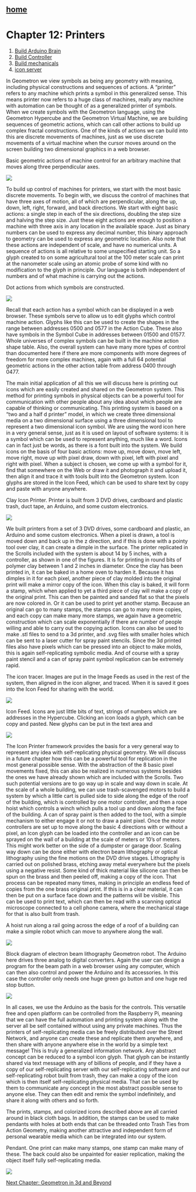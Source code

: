 ## [home](scrolls/home)


# Chapter 12: Printers

1. [Build Arduino Brain](scrolls/brain.md)
2. [Build Controller](scrolls/controller.md)
3. [Build mechanicals](scrolls/mechanicals.md)
4. [icon server](iconserver/)

In Geometron we view symbols as being any geometry with meaning,
including physical constructions and sequences of actions. A “printer”
refers to any machine which prints a symbol in this generalized sense.
This means printer now refers to a huge class of machines, really any
machine with automation can be thought of as a generalized printer of
symbols. When we create symbols with the Geometron language, using the
Geometron Hypercube and the Geometron Virtual Machine, we are building
sequences of geometric actions, which can call other actions to build up
complex fractal constructions. One of the kinds of actions we can build
into this are discrete movements of machines, just as we use discrete
movements of a virtual machine when the cursor moves around on the
screen building two dimensional graphics in a web browser.


Basic geometric actions of machine control for an arbitrary machine
that moves along three perpendicular
axes.

![](https://i.imgur.com/NdlikVn.png)

To build up control of machines for printers, we start with the most
basic discrete movements. To begin with, we discuss the control of
machines that have three axes of motion, all of which are perpendicular,
along the up, down, left, right, forward, and back directions. We start
with eight basic actions: a single step in each of the six directions,
doubling the step size and halving the step size. Just these eight
actions are enough to position a machine with three axis in any location
in the available space. Just as binary numbers can be used to express
any decimal number, this binary approach to geometry can be used to
express any geometric location. Also note that these actions are
independent of scale, and have no numerical units. A sequence of actions
is all relative to some unspecified starting unit. So a glyph created to
on some agricultural tool at the 100 meter scale can print at the
nanometer scale using an atomic probe of some kind with no modification
to the glyph in principle. Our language is both independent of numbers
and of what machine is carrying out the actions.

Dot actions from which symbols are
constructed.

![](https://i.imgur.com/I0fqXva.png)

Recall that each action has a symbol which can be displayed in a web
browser. These symbols serve to allow us to edit glyphs which control
machine action. Glyphs like this can be used to create the shapes in the
range between addresses 0500 and 0577 in the Action Cube. These also
have symbols in the Symbol Cube in addresses between 01500 and 01577.
Whole universes of complex symbols can be built in the machine action
shape table. Also, the overall system can have many more types of
control than documented here if there are more components with more
degrees of freedom for more complex machines, again with a full 64
potential geometric actions in the other action table from address 0400
through 0477.

The main initial application of all this we will discuss here is
printing out icons which are easily created and shared on the Geometron
system. This method for printing symbols in physical objects can be a
powerful tool for communication with other people about any idea about
which people are capable of thinking or communicating. This printing
system is based on a “two and a half d printer” model, in which we
create three dimensional media on a two dimensional surface using a
three dimensional tool to represent a two dimensional icon symbol. We
are using the word icon here in a very general sense, just as it is used
on layout of software systems: it is a symbol which can be used to
represent anything, much like a word. Icons can in fact just be words,
as there is a font built into the system. We build icons on the basis of
four basic actions: move up, move down, move left, move right, move up
with pixel draw, down with pixel, left with pixel and right with pixel.
When a subject is chosen, we come up with a symbol for it, find that
somewhere on the Web or draw it and photograph it and upload it, then
align it and trace it with tools built into the Geometron system. Icon
glyphs are stored in the Icon Feed, which can be used to share text by
copy and paste with anyone anywhere.

Clay Icon Printer. Printer is built from 3 DVD drives, cardboard and
plastic trash, duct tape, an Arduino, and some custom
electronics.

![](https://i.imgur.com/NgelIKS.png)

We built printers from a set of 3 DVD drives, some cardboard and
plastic, an Arduino and some custom electronics. When a pixel is drawn,
a tool is moved down and back up in the z direction, and if this is done
with a pointy tool over clay, it can create a dimple in the surface. The
printer replicated in the Scrolls included with the system is about 14
by 5 inches, with a controller, as shown in one of the figures. It is
for printing in round bits of polymer clay between 1 and 2 inches in
diameter. Once the clay has been printed in, it can be baked in a home
oven to harden it. Because it has dimples in it for each pixel, another
piece of clay molded into the original print will make a mirror copy of
the icon. When this clay is baked, it will form a stamp, which when
applied to yet a third piece of clay will make a copy of the original
print. This can then be painted and sanded flat so that the pixels are
now colored in. Or it can be used to print yet another stamp. Because an
original can go to many stamps, the stamps can go to many more copies,
and each copy can make many more stamps, we again have a geometric
construction which can scale exponentially if there are number of people
willing and able to carry out the copying action. Icons can also be used
to make .stl files to send to a 3d printer, and .svg files with smaller
holes which can be sent to a laser cutter for spray paint stencils.
Since the 3d printed files also have pixels which can be pressed into an
object to make molds, this is again self-replicating symbolic media. And
of course with a spray paint stencil and a can of spray paint symbol
replication can be extremely rapid.


The icon tracer. Images are put in the Image Feeds as used in the rest
of the system, then aligned in the icon aligner, and traced. When it is
saved it goes into the Icon Feed for sharing with the
world.


![](https://i.imgur.com/XT2wCHF.png)

Icon Feed. Icons are just little bits of text, strings of numbers
which are addresses in the Hypercube. Clicking an icon loads a glyph,
which can be copy and pasted. New glyphs can be put in the text area and


![](https://i.imgur.com/c4YhkE2.png)

The Icon Printer framework provides the basis for a very general way to
represent any idea with self-replicating physical geometry. We will
discuss in a future chapter how this can be a powerful tool for
replication in the most general possible sense. With the abstraction of
the 8 basic pixel movements fixed, this can also be realized in numerous
systems besides the ones we have already shown which are included with
the Scrolls. Two such potential versions are to go way up in scale and
way down in scale. At the scale of a whole building, we can use
trash-scavenged motors to build a system by which a little cart is
pulled side to side along the edge of the roof of the building, which is
controlled by one motor controller, and then a rope hoist which controls
a winch which pulls a tool up and down along the face of the building. A
can of spray paint is then added to the tool, with a simple mechanism to
either engage it or not to draw a paint pixel. Once the motor
controllers are set up to move along the basic 4 directions with or
without a pixel, an Icon glyph can be loaded into the controller and an
icon can be sprayed on the wall of a building at the scale of meters or
10’s of meters. This might work better on the side of a dumpster or
garage door. Scaling way down can be done either with electron beam
lithography or optical lithography using the fine motions on the DVD
drive stages. Lithography is carried out on polished brass, etching away
metal everywhere but the pixels using a negative resist. Some kind of
thick material like silicone can then be spun on the brass and then
peeled off, making a copy of the icon. That process can be repeated many
times, making in principle an endless feed of copies from the one brass
original print. If this is in a clear material, it can then be put on a
surface face down and the patterns will be visible. This can be used to
print text, which can then be read with a scanning optical microscope
connected to a cell phone camera, where the mechanical stage for that is
also built from trash.


A hoist run along a rail going across the edge of a roof of a building
can make a simple robot which can move to anywhere along the
wall.

![](https://i.imgur.com/rIspZgs.png)

Block diagram of electron beam lithography Geometron robot. The
Arduino here drives three analog to digital converters. Again the user
can design a program for the beam path in a web browser using any
computer, which can then also control and power the Arduino and its
accessories. In this case the controller only needs one huge green go
button and one huge red stop
button.

![](https://i.imgur.com/8OcXey1.png)

In all cases, we use the Arduino as the basis for the controls. This
versatile free and open platform can be controlled from the Raspberry
Pi, meaning that we can have the full automation and printing system
along with the server all be self contained without using any private
machines. Thus the printers of self-replicating media can be freely
distributed over the Street Network, and anyone can create these and
replicate them anywhere, and then share with anyone anywhere else in the
world by a simple text message! This is truly a generalized information
network. Any abstract concept can be reduced to a symbol icon glyph.
That glyph can be instantly shared via text message with any of billions
of people, and if they have a copy of our self-replicating server with
our self-replicating software and our self-replicating robot built from
trash, they can make a copy of the icon which is then itself
self-replicating physical media. That can be used by them to communicate
any concept in the most abstract possible sense to anyone else. They can
then edit and remix the symbol indefinitely, and share it along with
others and so forth.

The prints, stamps, and colorized icons described above are all carried
around in black cloth bags. In addition, the stamps can be used to make
pendants with holes at both ends that can be threaded onto Trash Ties
from Action Geometry, making another attractive and independent form of
personal wearable media which can be integrated into our system.

Pendant. One print can make many stamps, one stamp can make many of
these. The back could also be unpainted for easier replication, making
the object itself fully self-replicating
media.

![](https://i.imgur.com/K1w4bk8.png)

[Next Chapter: Geometron in 3d and Beyond](scrolls/geometron3d.md)
